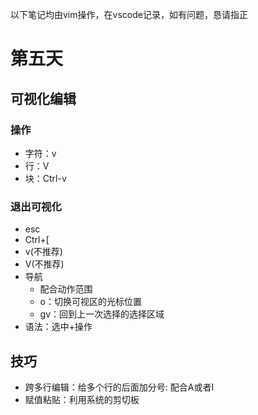 
以下笔记均由vim操作，在vscode记录，如有问题，恳请指正

# 第五天

## 可视化编辑

### 操作

- 字符：v
- 行：V
- 块：Ctrl-v

### 退出可视化

- esc
- Ctrl+[
- v(不推荐)
- V(不推荐)
- 导航
  - 配合动作范围
  - o：切换可视区的光标位置
  - gv：回到上一次选择的选择区域
- 语法：选中+操作

## 技巧

- 跨多行编辑：给多个行的后面加分号: 配合A或者I
- 赋值粘贴：利用系统的剪切板
